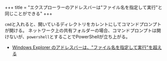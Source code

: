 +++
title = "エクスプローラーのアドレスバーは\"ファイル名を指定して実行\"と同じことができる"
+++

```cmd```と入れると、開いているディレクトリをカレントにしてコマンドプロンプトが開ける。
ネットワーク上の共有フォルダーの場合、コマンドプロンプトは開けないが、```powershell```とすることでPowerShellが立ち上がる。

* [Windows Explorer のアドレスバーは、"ファイル名を指定して実行"を超える](http://qiita.com/basso414f/items/9d78a25c077f04e996e3)
